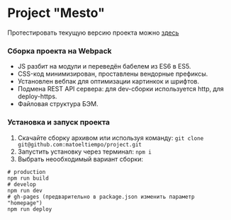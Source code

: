 # Project "Mesto"

Протестировать текущую версию проекта можно [здесь](https://matoeltiempo.github.io/project/)

### Сборка проекта на Webpack
- JS разбит на модули и переведён бабелем из ES6 в ES5.
- CSS-код минимизирован, проставлены вендорные префиксы.
- Установлен вебпак для оптимизации картинкок и шрифтов.
- Подмена REST API сервера: для dev-сборки используется http, для deploy-https.
- Файловая структура БЭМ.

### Установка и запуск проекта
1. Скачайте сборку архивом или используя команду:
```git clone git@github.com:matoeltiempo/project.git```
2. Запустить установку через терминал:
```npm i```
3. Выбрать неообходимый вариант сборки:
```
# production
npm run build
# develop
npm run dev
# gh-pages (предварительно в package.json изменить параметр "homepage")
npm run deploy
```
